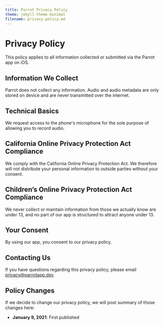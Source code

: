 ```yaml
---
title: Parrot Privacy Policy
theme: jekyll-theme-minimal
filename: privacy-policy.md
--- 
```


# Privacy Policy
This policy applies to all information collected or submitted via the Parrot app on iOS.

## Information We Collect
Parrot does not collect any information. Audio and audio metadata are only stored on device and are never transmitted over the internet. 

## Technical Basics
We request access to the phone's microphone for the sole purpose of allowing you to record audio.

## California Online Privacy Protection Act Compliance
We comply with the California Online Privacy Protection Act. We therefore will not distribute your personal information to outside parties without your consent.

## Children’s Online Privacy Protection Act Compliance
We never collect or maintain information from those we actually know are under 13, and no part of our app is structured to attract anyone under 13.

## Your Consent
By using our app, you consent to our privacy policy.

## Contacting Us
If you have questions regarding this privacy policy, please email [privacy@parrotapp.dev](mailto:privacy@parrotapp.dev).

## Policy Changes
If we decide to change our privacy policy, we will post summary of those changes here:
* **January 9, 2021**: First published
